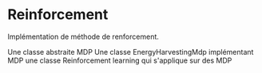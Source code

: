 # Reinforcement

Implémentation de méthode de renforcement.

Une classe abstraite MDP
Une classe EnergyHarvestingMdp implémentant MDP
une classe Reinforcement learning qui s'applique sur des MDP
